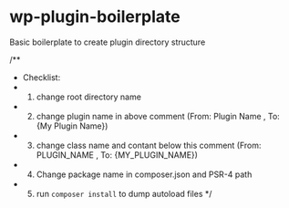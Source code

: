 # wp-plugin-boilerplate
Basic boilerplate to create plugin directory structure

 /**
  * Checklist:
  * 1) change root directory name
  * 2) change plugin name in above comment (From: Plugin Name , To: {My Plugin Name})
  * 3) change class name and contant below this comment (From: PLUGIN_NAME , To: {MY_PLUGIN_NAME})
  * 4) Change package name in composer.json and PSR-4 path
  * 5) run `composer install` to dump autoload files
  */

